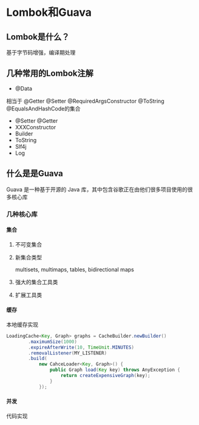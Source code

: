 # Lombok和Guava

## Lombok是什么？

基于字节码增强，编译期处理  

## 几种常用的Lombok注解

- @Data

相当于 @Getter @Setter @RequiredArgsConstructor @ToString @EqualsAndHashCode的集合

- @Setter @Getter
- XXXConstructor
- Builder
- ToString
- Slf4j
- Log

## 什么是是Guava

Guava 是一种基于开源的 Java 库，其中包含谷歌正在由他们很多项目使用的很多核心库  

### 几种核心库

#### 集合

1. 不可变集合

2. 新集合类型

   multisets, multimaps, tables, bidirectional maps  

3. 强大的集合工具类

4. 扩展工具类

#### 缓存

本地缓存实现

```java
LoadingCache<Key, Graph> graphs = CacheBuilder.newBuilder()
		.maximumSize(1000)
		.expireAfterWrite(10, TimeUnit.MINUTES)
		.removalListener(MY_LISTENER)
		.build(
			new CahceLoader<Key, Graph>() {
				public Graph load(Key key) throws AnyException {
                    return createExpensiveGraph(key);
                }
			});
```

#### 并发

代码实现

